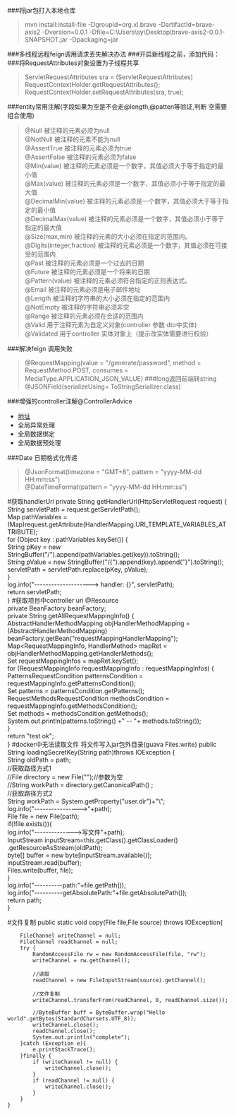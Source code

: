 ###将jar包打入本地仓库
>mvn install:install-file -DgroupId=org.xl.brave   -DartifactId=brave-axis2 -Dversion=0.0.1  -Dfile=C:\Users\sy\Desktop\brave-axis2-0.0.1-SNAPSHOT.jar    -Dpackaging=jar

###多线程远程feign调用请求丢失解决办法
###开启新线程之前，添加代码：
###将RequestAttributes对象设置为子线程共享
>ServletRequestAttributes sra = (ServletRequestAttributes) RequestContextHolder.getRequestAttributes();
RequestContextHolder.setRequestAttributes(sra, true);

###entity常用注解(字段如果为空是不会走@length,@patten等验证,判断 空需要组合使用)
>@Null  被注释的元素必须为null  
@NotNull  被注释的元素不能为null  
@AssertTrue  被注释的元素必须为true  
@AssertFalse  被注释的元素必须为false  
@Min(value)  被注释的元素必须是一个数字，其值必须大于等于指定的最小值  
@Max(value)  被注释的元素必须是一个数字，其值必须小于等于指定的最大值  
@DecimalMin(value)  被注释的元素必须是一个数字，其值必须大于等于指定的最小值  
@DecimalMax(value)  被注释的元素必须是一个数字，其值必须小于等于指定的最大值  
@Size(max,min)  被注释的元素的大小必须在指定的范围内。  
@Digits(integer,fraction)  被注释的元素必须是一个数字，其值必须在可接受的范围内  
@Past  被注释的元素必须是一个过去的日期  
@Future  被注释的元素必须是一个将来的日期  
@Pattern(value) 被注释的元素必须符合指定的正则表达式。  
@Email 被注释的元素必须是电子邮件地址  
@Length 被注释的字符串的大小必须在指定的范围内  
@NotEmpty  被注释的字符串必须非空  
@Range  被注释的元素必须在合适的范围内  
@Valid 用于注释元素为自定义对象(controller 参数 dto中实体)  
@Validated  用于controller 实体对象上（提示改实体需要进行校验）

###解决feign 调用失败
>@RequestMapping(value = "/generate/password", method = RequestMethod.POST, consumes = MediaType.APPLICATION_JSON_VALUE)
###long返回前端转string
>@JSONField(serializeUsing= ToStringSerializer.class)

###增强的controller注解@ControllerAdvice
* [地址](https://www.cnblogs.com/lenve/p/10748453.html)
* 全局异常处理
* 全局数据绑定
* 全局数据预处理

###Date 日期格式化传递
>@JsonFormat(timezone = "GMT+8", pattern = "yyyy-MM-dd HH:mm:ss")  
@DateTimeFormat(pattern = "yyyy-MM-dd HH:mm:ss")

#获取handlerUrl
    private String getHandlerUrl(HttpServletRequest request) {  
        String servletPath = request.getServletPath();  
        Map pathVariables = (Map)request.getAttribute(HandlerMapping.URI_TEMPLATE_VARIABLES_ATTRIBUTE);  
        for (Object key : pathVariables.keySet()) {  
            String pKey = new StringBuffer("/").append(pathVariables.get(key)).toString();  
            String pValue = new StringBuffer("/{").append(key).append("}").toString();  
            servletPath = servletPath.replace(pKey, pValue);  
        }  
        log.info("--------------------> handler: {}", servletPath);  
        return servletPath;  
    }
#获取项目中controller uri
    @Resource  
    private BeanFactory beanFactory;  
    private String getAllRequestMappingInfo() {  
        AbstractHandlerMethodMapping<RequestMappingInfo> objHandlerMethodMapping = (AbstractHandlerMethodMapping<RequestMappingInfo>) beanFactory.getBean("requestMappingHandlerMapping");  
        Map<RequestMappingInfo, HandlerMethod> mapRet = objHandlerMethodMapping.getHandlerMethods();  
        Set<RequestMappingInfo> requestMappingInfos = mapRet.keySet();  
        for (RequestMappingInfo requestMappingInfo : requestMappingInfos) {  
            PatternsRequestCondition patternsCondition = requestMappingInfo.getPatternsCondition();  
            Set<String> patterns = patternsCondition.getPatterns();  
            RequestMethodsRequestCondition methodsCondition = requestMappingInfo.getMethodsCondition();  
            Set<RequestMethod> methods = methodsCondition.getMethods();  
            System.out.println(patterns.toString() +" --  "+ methods.toString());  
        }  
        return "test ok";  
    }
#docker中无法读取文件  将文件写入jar包外目录(guava  Files.write)
    public String loadingSecretKey(String path)throws IOException {  
        String oldPath = path;  
        //获取路径方式1  
        //File directory = new File("");//参数为空  
        //String workPath = directory.getCanonicalPath() ;  
        //获取路径方式2  
        String workPath = System.getProperty("user.dir")+"\\";  
        log.info("---------------->"+path);  
        File file = new File(path);  
        if(!file.exists()){  
            log.info("-------------->写文件"+path);  
            InputStream inputStream=this.getClass().getClassLoader()
                    .getResourceAsStream(oldPath);  
            byte[] buffer = new byte[inputStream.available()];  
            inputStream.read(buffer);  
            Files.write(buffer, file);  
        }  
        log.info("----------path:"+file.getPath());  
        log.info("----------getAbsolutePath:"+file.getAbsolutePath());  
        return path;  
    }

#文件复制
    public static void copy(File file,File source) throws IOException{

        FileChannel writeChannel = null;
        FileChannel readChannel = null;
        try {
            RandomAccessFile rw = new RandomAccessFile(file, "rw");
            writeChannel = rw.getChannel();

            //读取
            readChannel = new FileInputStream(source).getChannel();

            //文件复制
            writeChannel.transferFrom(readChannel, 0, readChannel.size());

            //ByteBuffer buff = ByteBuffer.wrap("Hello world".getBytes(StandardCharsets.UTF_8));
            writeChannel.close();
            readChannel.close();
            System.out.println("complete");
        }catch (Exception e){
            e.printStackTrace();
        }finally {
            if (writeChannel != null) {
                writeChannel.close();
            }
            if (readChannel != null) {
                writeChannel.close();
            }
        }
    }
 